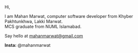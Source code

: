 Hi,

I am Mahan Marwat, computer software developer from Khyber Pakhtunkhwa, Lakki Marwat.  
MCS graduate from NUML Islamabad.

Say hello at mahanmarwat@gmail.com

**Insta:** @mahanmarwat

<!---
mahanmarwat/mahanmarwat is a ✨ special ✨ repository because its `README.md` (this file) appears on your GitHub profile.
You can click the Preview link to take a look at your changes.
--->
